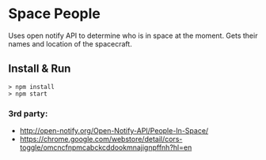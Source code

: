 # Space People

Uses open notify API to determine who is in space at the moment. Gets their names and location of the spacecraft.

## Install & Run

```
> npm install
> npm start
```

### 3rd party:
* http://open-notify.org/Open-Notify-API/People-In-Space/
* https://chrome.google.com/webstore/detail/cors-toggle/omcncfnpmcabckcddookmnajignpffnh?hl=en


